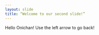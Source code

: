 ```yaml
---
layout: slide
title: “Welcome to our second slide!”
---
```

Hello Onichan!
Use the left arrow to go back!
